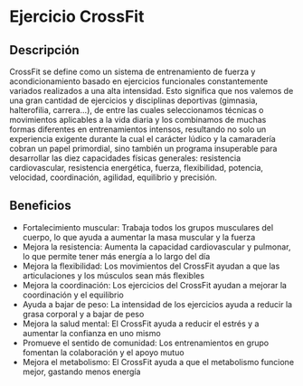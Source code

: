 # Ejercicio CrossFit

## Descripción

CrossFit se define como un sistema de entrenamiento de fuerza y acondicionamiento basado en ejercicios funcionales constantemente variados realizados a una alta intensidad. Esto significa que nos valemos de una gran cantidad de ejercicios y disciplinas deportivas (gimnasia, halterofilia, carrera…), de entre las cuales seleccionamos técnicas o movimientos aplicables a la vida diaria y los combinamos de muchas formas diferentes en entrenamientos intensos, resultando no solo un experiencia exigente durante la cual el carácter lúdico y la camaradería cobran un papel primordial, sino también un programa insuperable para desarrollar las diez capacidades físicas generales: resistencia cardiovascular, resistencia energética, fuerza, flexibilidad, potencia, velocidad, coordinación, agilidad, equilibrio y precisión.

## Beneficios

- Fortalecimiento muscular: Trabaja todos los grupos musculares del cuerpo, lo que ayuda a aumentar la masa muscular y la fuerza 
- Mejora la resistencia: Aumenta la capacidad cardiovascular y pulmonar, lo que permite tener más energía a lo largo del día 
- Mejora la flexibilidad: Los movimientos del CrossFit ayudan a que las articulaciones y los músculos sean más flexibles 
- Mejora la coordinación: Los ejercicios del CrossFit ayudan a mejorar la coordinación y el equilibrio 
- Ayuda a bajar de peso: La intensidad de los ejercicios ayuda a reducir la grasa corporal y a bajar de peso 
- Mejora la salud mental: El CrossFit ayuda a reducir el estrés y a aumentar la confianza en uno mismo 
- Promueve el sentido de comunidad: Los entrenamientos en grupo fomentan la colaboración y el apoyo mutuo 
- Mejora el metabolismo: El CrossFit ayuda a que el metabolismo funcione mejor, gastando menos energía 
